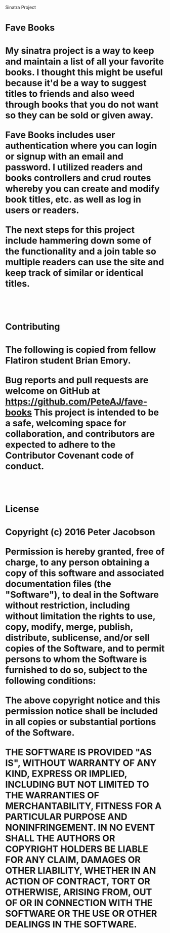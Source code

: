 Sinatra Project

<h1>Fave Books<h1> 

<p>
My sinatra project is a way to keep and maintain a list of all your favorite books. I thought this might be useful because it'd be a way to suggest titles to friends and also weed through books that you do not want so they can be sold or given away.  

Fave Books includes user authentication where you can login or signup with an email and password. I utilized readers and books controllers and crud routes whereby you can create and modify book titles, etc. as well as log in users or readers.  

The next steps for this project include hammering down some of the functionality and a join table so multiple readers can use the site and keep track of similar or identical titles. 
</p>
</br>

<h1>Contributing<h1> 

<p>
The following is copied from fellow Flatiron student Brian Emory.

Bug reports and pull requests are welcome on GitHub at https://github.com/PeteAJ/fave-books This project is intended to be a safe, welcoming space for collaboration, and contributors are expected to adhere to the Contributor Covenant code of conduct.  

</p>
</br>

<h1>License<h1> 

<p>
Copyright (c) 2016 Peter Jacobson 

Permission is hereby granted, free of charge, to any person obtaining a copy of this software and associated documentation files (the "Software"), to deal in the Software without restriction, including without limitation the rights to use, copy, modify, merge, publish, distribute, sublicense, and/or sell copies of the Software, and to permit persons to whom the Software is furnished to do so, subject to the following conditions:

The above copyright notice and this permission notice shall be included in all copies or substantial portions of the Software.

THE SOFTWARE IS PROVIDED "AS IS", WITHOUT WARRANTY OF ANY KIND, EXPRESS OR IMPLIED, INCLUDING BUT NOT LIMITED TO THE WARRANTIES OF MERCHANTABILITY, FITNESS FOR A PARTICULAR PURPOSE AND NONINFRINGEMENT. IN NO EVENT SHALL THE AUTHORS OR COPYRIGHT HOLDERS BE LIABLE FOR ANY CLAIM, DAMAGES OR OTHER LIABILITY, WHETHER IN AN ACTION OF CONTRACT, TORT OR OTHERWISE, ARISING FROM, OUT OF OR IN CONNECTION WITH THE SOFTWARE OR THE USE OR OTHER DEALINGS IN THE SOFTWARE.
</p>
</br>



